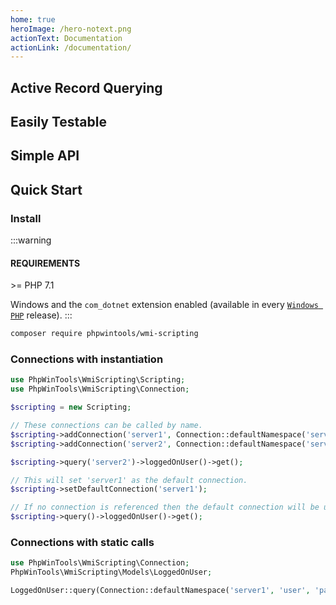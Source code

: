 ```yaml
---
home: true
heroImage: /hero-notext.png
actionText: Documentation
actionLink: /documentation/
---
```


<div class="features">
  <div class="feature">
    <h2>Active Record Querying</h2>
    <p>
        
</p>
  </div>
  <div class="feature">
    <h2>Easily Testable</h2>
    <p>

    
</p>
  </div>
  <div class="feature">
    <h2>Simple API</h2>
    <p>
    
    
</p>
  </div>
</div>


## Quick Start

### Install

:::warning
#### REQUIREMENTS
\>= PHP 7.1

Windows and the `com_dotnet` extension enabled (available in every [`Windows PHP`](https://windows.php.net/download/) release).
:::

```sh
composer require phpwintools/wmi-scripting
```

### Connections with instantiation

```php
use PhpWinTools\WmiScripting\Scripting;
use PhpWinTools\WmiScripting\Connection;

$scripting = new Scripting;

// These connections can be called by name.
$scripting->addConnection('server1', Connection::defaultNamespace('server1', 'user', 'password'));
$scripting->addConnection('server2', Connection::defaultNamespace('server2', 'user', 'password'));

$scripting->query('server2')->loggedOnUser()->get();

// This will set 'server1' as the default connection.
$scripting->setDefaultConnection('server1');

// If no connection is referenced then the default connection will be used.
$scripting->query()->loggedOnUser()->get();
```

### Connections with static calls

```php
use PhpWinTools\WmiScripting\Connection;
PhpWinTools\WmiScripting\Models\LoggedOnUser;

LoggedOnUser::query(Connection::defaultNamespace('server1', 'user', 'password'))->get();
```